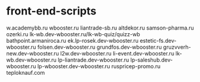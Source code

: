 # front-end-scripts
w.academybb.ru
wbooster.ru
liantrade-sb.ru
altdekor.ru
samson-pharma.ru
ozerki.ru
lk-wb.dev-wbooster.ru/lk-wb-quiz/quizz-wb
bathpoint.armaniroca.ru
ek.lp-rosek.dev-wbooster.ru
estetic-fs.dev-wbooster.ru
folsen.dev-wbooster.ru
grundfos.dev-wbooster.ru
gruzvverh-new.dev-wbooster.ru
l2w.dev-wbooster.ru
li-event.dev-wbooster.ru
lk-wb.dev-wbooster.ru
lp-liantrade.dev-wbooster.ru
lp-saleshub.dev-wbooster.ru
lp-wbooster.dev-wbooster.ru
ruspricep-promo.ru
teploknauf.com
